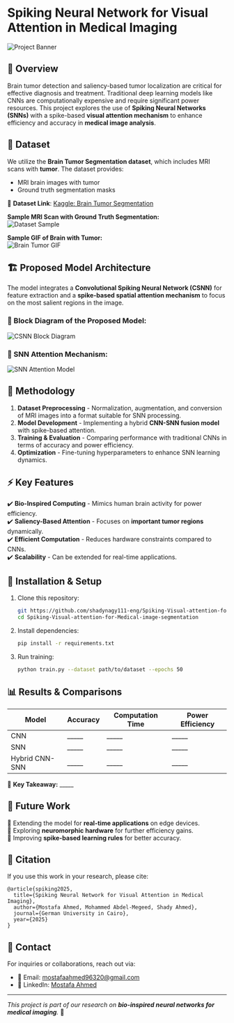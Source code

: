 # Spiking Neural Network for Visual Attention in Medical Imaging

![Project Banner](./assets/banner.png)  

## 📌 Overview
Brain tumor detection and saliency-based tumor localization are critical for effective diagnosis and treatment. Traditional deep learning models like CNNs are computationally expensive and require significant power resources. This project explores the use of **Spiking Neural Networks (SNNs)** with a spike-based **visual attention mechanism** to enhance efficiency and accuracy in **medical image analysis**.

## 🏥 Dataset
We utilize the **Brain Tumor Segmentation dataset**, which includes MRI scans with **tumor**. The dataset provides:
- MRI brain images with tumor
- Ground truth segmentation masks

📌 **Dataset Link**: [Kaggle: Brain Tumor Segmentation](https://www.kaggle.com/datasets/nikhilroxtomar/brain-tumor-segmentation)  

**Sample MRI Scan with Ground Truth Segmentation:**  
![Dataset Sample](./assets/dataset_sample.png)

**Sample GIF of Brain with Tumor:**  
![Brain Tumor GIF](./assets/patient_244.gif)

## 🏗️ Proposed Model Architecture
The model integrates a **Convolutional Spiking Neural Network (CSNN)** for feature extraction and a **spike-based spatial attention mechanism** to focus on the most salient regions in the image.

### 🔷 Block Diagram of the Proposed Model:
![CSNN Block Diagram](./assets/csnn_diagram.png)

### 🔹 SNN Attention Mechanism:
![SNN Attention Model](./assets/snn_attention.png)

## 🔬 Methodology
1. **Dataset Preprocessing** - Normalization, augmentation, and conversion of MRI images into a format suitable for SNN processing.
2. **Model Development** - Implementing a hybrid **CNN-SNN fusion model** with spike-based attention.
3. **Training & Evaluation** - Comparing performance with traditional CNNs in terms of accuracy and power efficiency.
4. **Optimization** - Fine-tuning hyperparameters to enhance SNN learning dynamics.

## ⚡ Key Features
✔️ **Bio-Inspired Computing** - Mimics human brain activity for power efficiency.  
✔️ **Saliency-Based Attention** - Focuses on **important tumor regions** dynamically.  
✔️ **Efficient Computation** - Reduces hardware constraints compared to CNNs.  
✔️ **Scalability** - Can be extended for real-time applications.  

## 🚀 Installation & Setup
1. Clone this repository:
   ```sh
   git https://github.com/shadynagy111-eng/Spiking-Visual-attention-for-Medical-image-segmentation.git
   cd Spiking-Visual-attention-for-Medical-image-segmentation
   ```
2. Install dependencies:
   ```sh
   pip install -r requirements.txt
   ```
3. Run training:
   ```sh
   python train.py --dataset path/to/dataset --epochs 50
   ```

## 📊 Results & Comparisons
| Model | Accuracy | Computation Time | Power Efficiency |
|--------|-----------|------------------|------------------|
| CNN | _____ | _____ | _____ |
| SNN | _____ | _____ | _____ |
| Hybrid CNN-SNN | _____ | _____ | _____ |

📌 **Key Takeaway:** _____

## 📌 Future Work
🔹 Extending the model for **real-time applications** on edge devices.  
🔹 Exploring **neuromorphic hardware** for further efficiency gains.  
🔹 Improving **spike-based learning rules** for better accuracy.  

## 📜 Citation
If you use this work in your research, please cite:
```
@article{spiking2025,
  title={Spiking Neural Network for Visual Attention in Medical Imaging},
  author={Mostafa Ahmed, Mohammed Abdel-Megeed, Shady Ahmed},
  journal={German University in Cairo},
  year={2025}
}
```

## 📩 Contact
For inquiries or collaborations, reach out via:
- 📧 Email: mostafaahmed96320@gmail.com
- 🔗 LinkedIn: [Mostafa Ahmed](https://www.linkedin.com/in/mostafaahmedgalal/)

---
_This project is part of our research on **bio-inspired neural networks for medical imaging**._ 🎯
